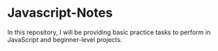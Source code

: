 # Javascript-Notes
In this repository, I will be providing basic practice tasks to perform in JavaScript and beginner-level projects.
